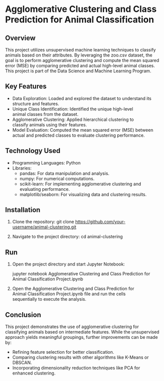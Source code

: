 # Agglomerative Clustering and Class Prediction for Animal Classification
## Overview

This project utilizes unsupervised machine learning techniques to classify animals based on their attributes. By leveraging the zoo.csv dataset, the goal is to perform agglomerative clustering and compute the mean squared error (MSE) by comparing predicted and actual high-level animal classes. This project is part of the Data Science and Machine Learning Program.


## Key Features

* Data Exploration: Loaded and explored the dataset to understand 
  its structure and features.
* Unique Class Identification: Identified the unique high-level  
  animal classes from the dataset.
* Agglomerative Clustering: Applied hierarchical clustering to    
  classify animals using their features.
* Model Evaluation: Computed the mean squared error (MSE) between 
  actual and predicted classes to evaluate clustering performance.
## Technology Used

* Programming Languages: Python
* Libraries:
   - pandas: For data manipulation and analysis.
   - numpy: For numerical computations.
   - scikit-learn: For implementing agglomerative clustering and 
     evaluating performance.
   - matplotlib/seaborn: For visualizing data and clustering 
     results.


## Installation

1. Clone the repository:
git clone https://github.com/your-username/animal-clustering.git

2. Navigate to the project directory:
cd animal-clustering
## Run

1. Open the project directory and start Jupyter Notebook:

   jupyter notebook Agglomerative Clustering and Class Prediction 
   for Animal Classification Project.ipynb

2. Open the Agglomerative Clustering and Class Prediction for   
   Animal Classification Project.ipynb file and run the cells   
   sequentially to execute the analysis.
## Conclusion

This project demonstrates the use of agglomerative clustering for classifying animals based on intermediate features. While the unsupervised approach yields meaningful groupings, further improvements can be made by:

- Refining feature selection for better classification.
- Comparing clustering results with other algorithms like K-Means or DBSCAN.
- Incorporating dimensionality reduction techniques like PCA for enhanced clustering.
